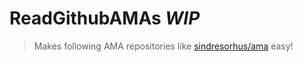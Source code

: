 # ReadGithubAMAs _WIP_

> Makes following AMA repositories like [sindresorhus/ama](https://github.com/sindresorhus/ama) easy!
